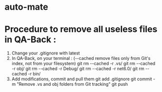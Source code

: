 # auto-mate

# Procedure to remove all useless files in QA-Back :
1) Change your .gitignore with latest
2) In QA-Back, on your terminal :
   (--cached remove files only from Git's index, not from your filesystem)
    git rm --cached -r .vs/
    git rm --cached -r obj/
    git rm --cached -r Debug/
    git rm --cached -r net6.0/
    git rm --cached -r bin/
3) Add modifications, commit and pull them
   git add .gitignore
   git commit -m "Remove .vs and obj folders from Git tracking"
   git push
